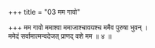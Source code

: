 +++
title = "03 मम गावो"

+++
मम गावो ममाश्वा ममाजाश्चावयश्च ममैव पुरुषा भुवन् ।  
ममेदं सर्वामात्मन्वदेजत् प्राणद् वशे मम ॥ ४ ॥